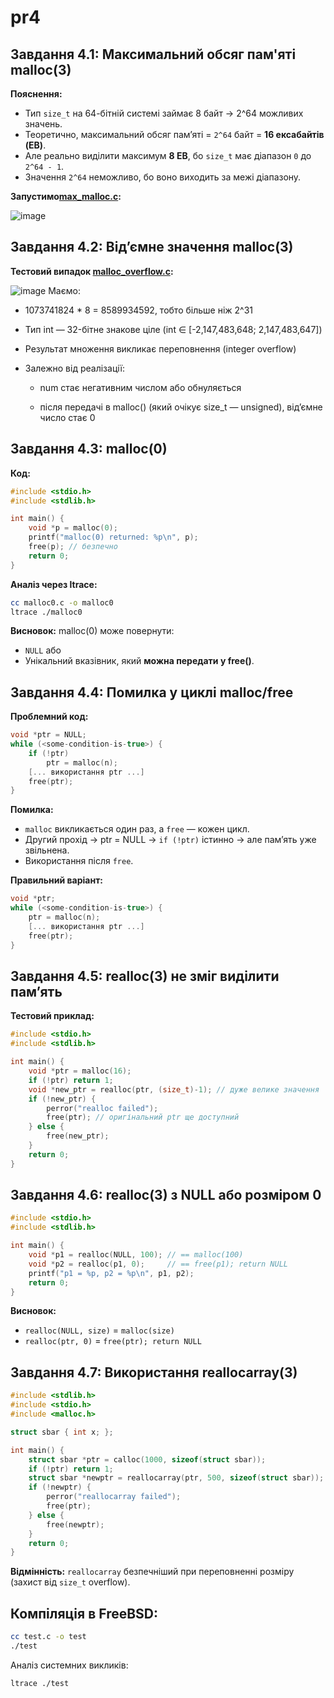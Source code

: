# pr4
## Завдання 4.1: Максимальний обсяг пам'яті malloc(3)

**Пояснення:**
- Тип `size_t` на 64-бітній системі займає 8 байт → 2^64 можливих значень.
- Теоретично, максимальний обсяг памʼяті = `2^64` байт = **16 ексабайтів (EB)**.
- Але реально виділити максимум **8 EB**, бо `size_t` має діапазон `0` до `2^64 - 1`.
- Значення `2^64` неможливо, бо воно виходить за межі діапазону.

**Запустимо[max_malloc.c](https://github.com/VladHume/pr4/blob/main/max_malloc.c):**

![image](https://github.com/user-attachments/assets/32aebd65-07ec-48a4-ad5f-0ee228805ff0)


## Завдання 4.2: Від’ємне значення malloc(3)

**Тестовий випадок [malloc_overflow.c](https://github.com/VladHume/pr4/blob/main/malloc_overflow.c):**

![image](https://github.com/user-attachments/assets/ece4852d-8339-4467-b2ce-71d95ee74ca7)
Маємо:

- 1073741824 * 8 = 8589934592, тобто більше ніж 2^31

- Тип int — 32-бітне знакове ціле (int ∈ [-2,147,483,648; 2,147,483,647])

- Результат множення викликає переповнення (integer overflow)

- Залежно від реалізації:

  - num стає негативним числом або обнуляється

  - після передачі в malloc() (який очікує size_t — unsigned), від’ємне число стає 0

## Завдання 4.3: malloc(0)

**Код:**
```c
#include <stdio.h>
#include <stdlib.h>

int main() {
    void *p = malloc(0);
    printf("malloc(0) returned: %p\n", p);
    free(p); // безпечно
    return 0;
}
```

**Аналіз через ltrace:**
```bash
cc malloc0.c -o malloc0
ltrace ./malloc0
```

**Висновок:** malloc(0) може повернути:
- `NULL` або
- Унікальний вказівник, який **можна передати у free()**.

## Завдання 4.4: Помилка у циклі malloc/free

**Проблемний код:**
```c
void *ptr = NULL;
while (<some-condition-is-true>) {
    if (!ptr)
        ptr = malloc(n);
    [... використання ptr ...]
    free(ptr);
}
```

**Помилка:**
- `malloc` викликається один раз, а `free` — кожен цикл.
- Другий прохід → ptr = NULL → `if (!ptr)` істинно → але памʼять уже звільнена.
- Використання після `free`.

**Правильний варіант:**
```c
void *ptr;
while (<some-condition-is-true>) {
    ptr = malloc(n);
    [... використання ptr ...]
    free(ptr);
}
```

## Завдання 4.5: realloc(3) не зміг виділити памʼять

**Тестовий приклад:**
```c
#include <stdio.h>
#include <stdlib.h>

int main() {
    void *ptr = malloc(16);
    if (!ptr) return 1;
    void *new_ptr = realloc(ptr, (size_t)-1); // дуже велике значення
    if (!new_ptr) {
        perror("realloc failed");
        free(ptr); // оригінальний ptr ще доступний
    } else {
        free(new_ptr);
    }
    return 0;
}
```

## Завдання 4.6: realloc(3) з NULL або розміром 0

```c
#include <stdio.h>
#include <stdlib.h>

int main() {
    void *p1 = realloc(NULL, 100); // == malloc(100)
    void *p2 = realloc(p1, 0);     // == free(p1); return NULL
    printf("p1 = %p, p2 = %p\n", p1, p2);
    return 0;
}
```

**Висновок:**
- `realloc(NULL, size)` = `malloc(size)`
- `realloc(ptr, 0)` = `free(ptr); return NULL`

## Завдання 4.7: Використання reallocarray(3)

```c
#include <stdlib.h>
#include <stdio.h>
#include <malloc.h>

struct sbar { int x; };

int main() {
    struct sbar *ptr = calloc(1000, sizeof(struct sbar));
    if (!ptr) return 1;
    struct sbar *newptr = reallocarray(ptr, 500, sizeof(struct sbar));
    if (!newptr) {
        perror("reallocarray failed");
        free(ptr);
    } else {
        free(newptr);
    }
    return 0;
}
```

**Відмінність:** `reallocarray` безпечніший при переповненні розміру (захист від `size_t` overflow).

## Компіляція в FreeBSD:

```sh
cc test.c -o test
./test
```

Аналіз системних викликів:
```sh
ltrace ./test
```
